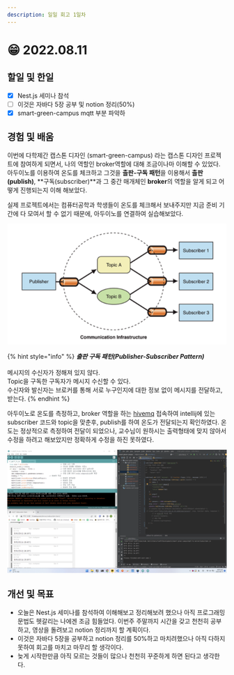 ```yaml
---
description: 일일 회고 1일차
---
```


# 😁 2022.08.11

## 할일 및 한일

* [x] Nest.js 세미나 참석
* [ ] 이것은 자바다 5장 공부 및 notion 정리(50%)
* [x] smart-green-campus mqtt 부분 파악하

## 경험 및 배움

이번에 다학제간 캡스톤 디자인 (smart-green-campus) 라는 캡스톤 디자인 프로젝트에 참여하게 되면서, 나의 역할인 broker역할에 대해 조금이나마 이해할 수 있었다. 아두이노를 이용하여 온도를 체크하고 그것을 **출판-구독 패턴**을 이용해서 **출판(publish)**, **구독(subscriber)**과 그 중간 매개체인 **broker**의 역할을 알게 되고 어떻게 진행되는지 이해 해보았다.

실제 프로젝트에서는 컴퓨터공학과 학생들이 온도를 체크해서 보내주지만 지금 준비 기간에 다 모여서 할 수 없기 때문에, 아두이노를 연결하여 실습해보았다.

![출판(발행)-구독 ](<../.gitbook/assets/image (3) (1) (1).png>)

{% hint style="info" %}
_**출판 구독 패턴(Publisher-Subscriber Pattern)**_\
\
메시지의 수신자가 정해져 있지 않다.\
Topic을 구독한 구독자가 메시지 수신할 수 있다.\
수신자와 발신자는 브로커를 통해 서로 누구인지에 대한 정보 없이 메시지를 전달하고, 받는다.
{% endhint %}



아두이노로 온도를 측정하고, broker 역할을 하는 [hivemq](https://www.hivemq.com/) 접속하여 intellij에 있는 subscriber 코드와 topic을 맞춘후, publish를 하여 온도가 전달되는지 확인하였다. 온도는 정상적으로 측정하여 전달이 되었으나, 교수님이 원하시는 출력형태에 맞지 않아서 수정을 하려고 해보았지만 정확하게 수정을 하진 못하였다.

![hive mq를 사용한 출판-구독](<../.gitbook/assets/image (1) (1) (1) (1).png>)

## 개선 및 목표

* 오늘은 Nest.js 세미나를 참석하여 이해해보고 정리해보려 했으나 아직 프로그래밍 문법도 헷갈리는 나에겐 조금 힘들었다. 이번주 주말까지 시간을 갖고 천천히 공부하고, 영상을 돌려보고 notion 정리까지 할 계획이다.
* 이것은 자바다 5장을 공부하고 notion 정리를 50%하고 마치려했으나 아직 다하지 못하여 회고를 마치고 마무리 할 생각이다.
* 늦게 시작한만큼 아직 모르는 것들이 많으나 천천히 꾸준하게 하면 된다고 생각한다.

